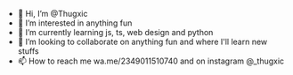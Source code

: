 - 👋 Hi, I’m @Thugxic
- 👀 I’m interested in anything fun
- 🌱 I’m currently learning js, ts, web design and python
- 💞️ I’m looking to collaborate on anything fun and where I'll learn new stuffs
- 📫 How to reach me wa.me/2349011510740 and on instagram @_thugxic

<!---
Thugxic100/Thugxic100 is a ✨ special ✨ repository because its `README.md` (this file) appears on your GitHub profile.
You can click the Preview link to take a look at your changes.
--->
